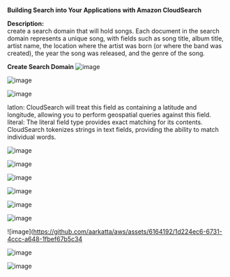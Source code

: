 **Building Search into Your Applications with Amazon CloudSearch**

**Description:** <br>
create a search domain that will hold songs. Each document in the search domain represents a unique song, with fields such as song title, album title, artist name, the location where the artist was born (or where the band was created), the year the song was released, and the genre of the song.

**Create Search Domain**
![image](https://github.com/aarkatta/aws/assets/6164192/69cd6e86-5b9f-423f-b1bd-9d90a0d5be1e)

![image](https://github.com/aarkatta/aws/assets/6164192/fe841474-d2c1-4c93-8388-d22bd2cc7d26)

![image](https://github.com/aarkatta/aws/assets/6164192/ad04f0d6-43b7-4337-af52-9d46b5daae69)

latlon: CloudSearch will treat this field as containing a latitude and longitude, allowing you to perform geospatial queries against this field.
literal: The literal field type provides exact matching for its contents. CloudSearch tokenizes strings in text fields, providing the ability to match individual words. 

![image](https://github.com/aarkatta/aws/assets/6164192/e7ccea04-7c52-4902-b92f-05ca0e734940)

![image](https://github.com/aarkatta/aws/assets/6164192/5da2f134-4863-4e1d-a9ce-a71ea302a794)

![image](https://github.com/aarkatta/aws/assets/6164192/e6035ec7-d9e6-41cf-a9ce-f826815bda14)

![image](https://github.com/aarkatta/aws/assets/6164192/5f9ad67b-68e2-479c-b27c-25f6ea702afe)

![image](https://github.com/aarkatta/aws/assets/6164192/0645f0bb-a99f-47ec-afbc-47a0c2fa6de4)

![image](https://github.com/aarkatta/aws/assets/6164192/62779df1-558e-4d70-81f1-25dc5562627a)

![image](https://github.com/aarkatta/aws/assets/6164192/1d224ec6-6731-4ccc-a648-1fbef67b5c34

![image](https://github.com/aarkatta/aws/assets/6164192/5bb1f1b0-152d-4c64-ac03-3686bcf8caed)

![image](https://github.com/aarkatta/aws/assets/6164192/71af0599-4cf9-4e58-a619-cbfcdf3c052e)











